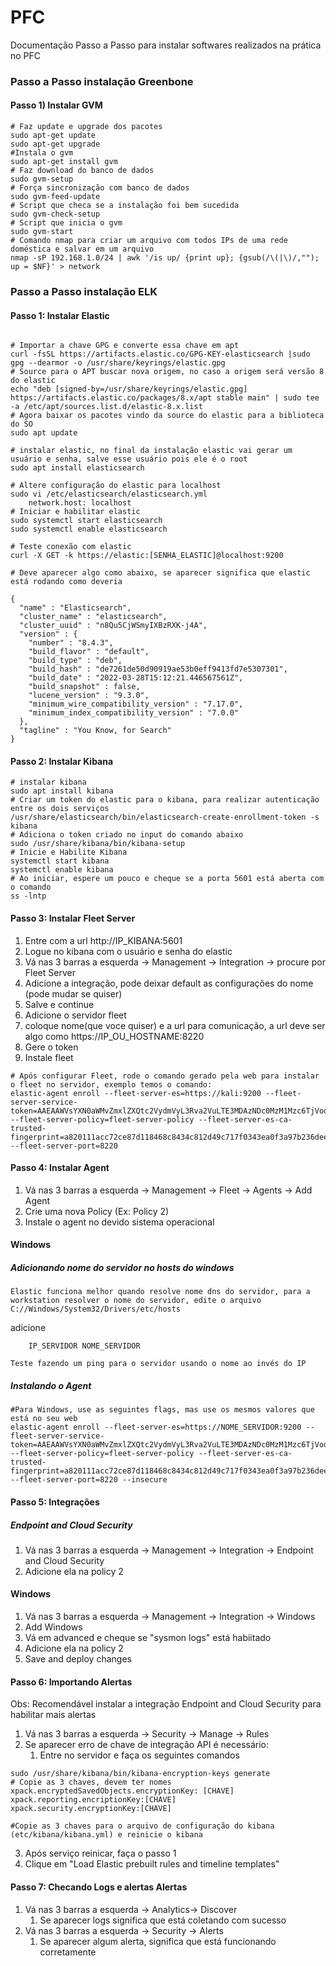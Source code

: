 # PFC
Documentação Passo a Passo para instalar softwares realizados na prática no PFC

### Passo a Passo instalação Greenbone

#### Passo 1) Instalar GVM

```shell
# Faz update e upgrade dos pacotes
sudo apt-get update
sudo apt-get upgrade
#Instala o gvm
sudo apt-get install gvm
# Faz download do banco de dados
sudo gvm-setup
# Força sincronização com banco de dados
sudo gvm-feed-update
# Script que checa se a instalação foi bem sucedida
sudo gvm-check-setup
# Script que inicia o gvm
sudo gvm-start
# Comando nmap para criar um arquivo com todos IPs de uma rede doméstica e salvar em um arquivo
nmap -sP 192.168.1.0/24 | awk '/is up/ {print up}; {gsub(/\(|\)/,""); up = $NF}' > network
```
### Passo a Passo instalação ELK

#### Passo 1: Instalar Elastic

```shell

# Importar a chave GPG e converte essa chave em apt
curl -fsSL https://artifacts.elastic.co/GPG-KEY-elasticsearch |sudo gpg --dearmor -o /usr/share/keyrings/elastic.gpg
# Source para o APT buscar nova origem, no caso a origem será versão 8 do elastic
echo "deb [signed-by=/usr/share/keyrings/elastic.gpg] https://artifacts.elastic.co/packages/8.x/apt stable main" | sudo tee -a /etc/apt/sources.list.d/elastic-8.x.list
# Agora baixar os pacotes vindo da source do elastic para a biblioteca do SO
sudo apt update

# instalar elastic, no final da instalação elastic vai gerar um usuário e senha, salve esse usuário pois ele é o root
sudo apt install elasticsearch

# Altere configuração do elastic para localhost
sudo vi /etc/elasticsearch/elasticsearch.yml
	network.host: localhost
# Iniciar e habilitar elastic
sudo systemctl start elasticsearch
sudo systemctl enable elasticsearch

# Teste conexão com elastic
curl -X GET -k https://elastic:[SENHA_ELASTIC]@localhost:9200

# Deve aparecer algo como abaixo, se aparecer significa que elastic está rodando como deveria

{
  "name" : "Elasticsearch",
  "cluster_name" : "elasticsearch",
  "cluster_uuid" : "n8Qu5CjWSmyIXBzRXK-j4A",
  "version" : {
    "number" : "8.4.3",
    "build_flavor" : "default",
    "build_type" : "deb",
    "build_hash" : "de7261de50d90919ae53b0eff9413fd7e5307301",
    "build_date" : "2022-03-28T15:12:21.446567561Z",
    "build_snapshot" : false,
    "lucene_version" : "9.3.0",
    "minimum_wire_compatibility_version" : "7.17.0",
    "minimum_index_compatibility_version" : "7.0.0"
  },
  "tagline" : "You Know, for Search"
} 

```

#### Passo 2: Instalar Kibana

```shell
# instalar kibana
sudo apt install kibana
# Criar um token do elastic para o kibana, para realizar autenticação entre os dois serviços
/usr/share/elasticsearch/bin/elasticsearch-create-enrollment-token -s kibana
# Adiciona o token criado no input do comando abaixo
sudo /usr/share/kibana/bin/kibana-setup
# Inicie e Habilite Kibana
systemctl start kibana
systemctl enable kibana
# Ao iniciar, espere um pouco e cheque se a porta 5601 está aberta com o comando
ss -lntp
```

#### Passo 3: Instalar Fleet Server

1) Entre com a url http://IP_KIBANA:5601
2) Logue no kibana com o usuário e senha do elastic
3) Vá nas 3 barras a esquerda -> Management -> Integration -> procure por Fleet Server
4) Adicione a integração, pode deixar default as configurações do nome (pode mudar se quiser)
5) Salve e continue
6) Adicione o servidor fleet
7) coloque nome(que voce quiser) e a url para comunicação, a url deve ser algo como https://IP_OU_HOSTNAME:8220
8) Gere o token
9) Instale fleet 
```shell
# Após configurar Fleet, rode o comando gerado pela web para instalar o fleet no servidor, exemplo temos o comando:
elastic-agent enroll --fleet-server-es=https://kali:9200 --fleet-server-service-token=AAEAAWVsYXN0aWMvZmxlZXQtc2VydmVyL3Rva2VuLTE3MDAzNDc0MzM1Mzc6TjVodmZ4MzBUVnVZX2o0SjZPNjR5Zw --fleet-server-policy=fleet-server-policy --fleet-server-es-ca-trusted-fingerprint=a820111acc72ce87d118468c8434c812d49c717f0343ea0f3a97b236dee2e5b7 --fleet-server-port=8220
```


#### Passo 4: Instalar Agent

1) Vá nas 3 barras a esquerda -> Management -> Fleet -> Agents -> Add Agent
2) Crie uma nova Policy (Ex: Policy 2)
3) Instale o agent no devido sistema operacional

#### Windows

##### Adicionando nome do servidor no hosts do windows

	Elastic funciona melhor quando resolve nome dns do servidor, para a workstation resolver o nome do servidor, edite o arquivo C://Windows/System32/Drivers/etc/hosts
adicione
```shell 
	IP_SERVIDOR NOME_SERVIDOR
```
	Teste fazendo um ping para o servidor usando o nome ao invés do IP

##### Instalando o Agent
```shell
#Para Windows, use as seguintes flags, mas use os mesmos valores que está no seu web
elastic-agent enroll --fleet-server-es=https://NOME_SERVIDOR:9200 --fleet-server-service-token=AAEAAWVsYXN0aWMvZmxlZXQtc2VydmVyL3Rva2VuLTE3MDAzNDc0MzM1Mzc6TjVodmZ4MzBUVnVZX2o0SjZPNjR5Zw --fleet-server-policy=fleet-server-policy --fleet-server-es-ca-trusted-fingerprint=a820111acc72ce87d118468c8434c812d49c717f0343ea0f3a97b236dee2e5b7 --fleet-server-port=8220 --insecure
```

#### Passo 5: Integrações

##### Endpoint and Cloud Security

1) Vá nas 3 barras a esquerda -> Management -> Integration -> Endpoint and Cloud Security
2) Adicione ela na policy 2

#### Windows

1) Vá nas 3 barras a esquerda -> Management -> Integration -> Windows
2) Add Windows
3) Vá em advanced e cheque se "sysmon logs" está habiitado
4) Adicione ela na policy 2
5) Save and deploy changes


#### Passo 6: Importando Alertas

Obs: Recomendável instalar a integração Endpoint and Cloud Security para habilitar mais alertas

1) Vá nas 3 barras a esquerda -> Security -> Manage -> Rules
2) Se aparecer erro de chave de integração API é necessário:
	1) Entre no servidor e faça os seguintes comandos

```shell
sudo /usr/share/kibana/bin/kibana-encryption-keys generate
# Copie as 3 chaves, devem ter nomes
xpack.encryptedSavedObjects.encryptionKey: [CHAVE]
xpack.reporting.encriptionKey:[CHAVE]
xpack.security.encryptionKey:[CHAVE]

#Copie as 3 chaves para o arquivo de configuração do kibana (etc/kibana/kibana.yml) e reinicie o kibana
```

3) Após serviço reinicar, faça o passo 1
4) Clique em "Load Elastic prebuilt rules and timeline templates"


#### Passo 7: Checando Logs e alertas Alertas

1) Vá nas 3 barras a esquerda -> Analytics-> Discover
	1) Se aparecer logs significa que está coletando com sucesso
2) Vá nas 3 barras a esquerda -> Security -> Alerts
	1) Se aparecer algum alerta, significa que está funcionando corretamente
